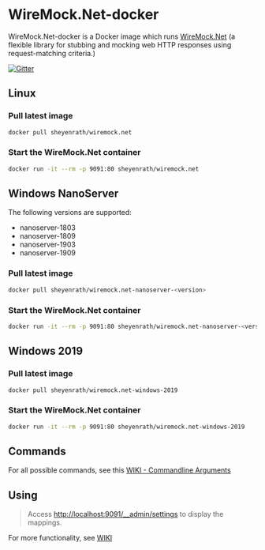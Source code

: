 # WireMock.Net-docker
WireMock.Net-docker is a Docker image which runs [WireMock.Net](https://github.com/WireMock-Net) (a flexible library for stubbing and mocking web HTTP responses using request-matching criteria.)

[![Gitter](https://img.shields.io/gitter/room/wiremock_dotnet/Lobby.svg)](https://gitter.im/wiremock_dotnet/Lobby)

## Linux

### Pull latest image

```sh
docker pull sheyenrath/wiremock.net
```

### Start the WireMock.Net container

```sh
docker run -it --rm -p 9091:80 sheyenrath/wiremock.net
```

## Windows NanoServer

The following versions are supported:
- nanoserver-1803
- nanoserver-1809
- nanoserver-1903
- nanoserver-1909

### Pull latest image

```sh
docker pull sheyenrath/wiremock.net-nanoserver-<version>
```

### Start the WireMock.Net container

```sh
docker run -it --rm -p 9091:80 sheyenrath/wiremock.net-nanoserver-<version>
```

## Windows 2019

### Pull latest image

```sh
docker pull sheyenrath/wiremock.net-windows-2019
```

### Start the WireMock.Net container

```sh
docker run -it --rm -p 9091:80 sheyenrath/wiremock.net-windows-2019
```

## Commands
For all possible commands, see this [WIKI - Commandline Arguments](https://github.com/WireMock-Net/WireMock.Net-docker/wiki/Commandline-arguments)

## Using

> Access [http://localhost:9091/__admin/settings](http://localhost:9091/__admin/mappings) to display the mappings.

For more functionality, see [WIKI](https://github.com/WireMock-Net/WireMock.Net/wiki)
